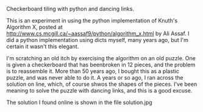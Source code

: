 Checkerboard tiling with python and dancing links.

This is an experiment in using the python implementation of Knuth's Algorithm X,
posted at http://www.cs.mcgill.ca/~aassaf9/python/algorithm_x.html by 
Ali Assaf. I did a python implementation using dicts myself, many years ago,
but I'm certain it wasn't this elegant.

I'm scratching an old itch by exercising the algorithm on an old puzzle.  One is
given a checkerboard that has beenbroken in 12 pieces, and the problem is to 
reassemble it.  More than 50 years ago, I bought this as a plastic puzzle, and
was never able to do it.  A years or so ago, I ran across the solution on line, which,
of course shwos the shapes of the pieces.  I've been meaning to solve the puzzle
with dancing links, and this is a good excuse.

The solution I found online is shown in the file solution.jpg
